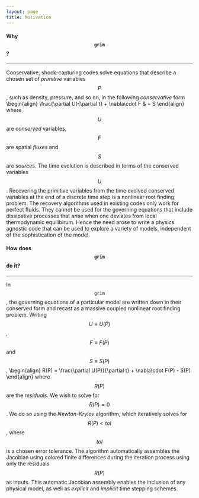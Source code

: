 ```yaml
---
layout: page
title: Motivation
---
```


#### Why $$\mathtt{grim}$$?
---
Conservative, shock-capturing codes solve equations that describe a chosen set
of _primitive_ variables $$P$$ , such as density, pressure, and so on, in the
following
_conservative_ form
\begin{align}
\frac{\partial U}{\partial t} + \nabla\cdot F & = S
\end{align}
where $$U$$ are  _conserved_ variables, $$F$$ are spatial _fluxes_ and $$S$$ are
_sources_. The time evolution is described in terms of the conserved variables
$$U$$. Recovering the primitive variables from the time evolved conserved
variables at the end of a discrete time step is a nonlinear root finding
problem. The recovery algorithms used in existing codes only work for perfect
fluids. They cannot be used for the governing equations that include dissipative
processes that arise when one deviates from local thermodynamic equilibirum.
Hence the need arose to write a physics agnostic code that can be used to
explore a variety of models, independent of the sophistication of the model.

#### How does $$\mathtt{grim}$$ do it?
---
In $$\mathtt{grim}$$, the governing equations of a particular model are written
down in their conserved form and recast as a massive coupled nonlinear root
finding problem. Writing $$U \equiv U(P)$$, $$F \equiv F(P)$$ and $$S \equiv
S(P)$$,
\begin{align}
R(P) = \frac{\partial U(P)}{\partial t} + \nabla\cdot F(P) - S(P)
\end{align}
where $$R(P)$$ are the _residuals_. We wish to solve for $$R(P) = 0$$. We do so
using the _Newton-Krylov_ algorithm, which iteratively solves for $$R(P)\lt
tol$$, where $$tol$$ is a chosen error tolerance. The algorithm automatically
assembles the Jacobian using colored finite differences during the iteration
process using only the residuals $$R(P)$$ as inputs. This automatic Jacobian
assembly enables the inclusion of any physical model, as well as _explicit_ and
_implicit_ time stepping schemes.
